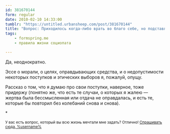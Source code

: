 ```yaml
---
id: 381670144
form: regular
date: 2010-02-10 14:33:00
tumblr: "https://untitled.urbansheep.com/post/381670144"
title: "Вопрос: Приходилось когда-либо врать во благо себе, но подставляя других людей?"
tags:
    - formspring.me
    - правила жизни социопата

---
```


<p>Да, неоднократно.</p>

<p>Эссе о морали, о целях, оправдывающих средства, и о недопустимости некоторых поступков и этических выборов я, пожалуй, опущу.</p>

<p>Рассказ о том, что я думаю про свои поступки, наверное, тоже придержу (понятно же, что есть те случаи, о которых я жалею — жертва была бессмысленная или отдача не оправдалась, и есть те, которые бы повторил без колебаний снова и снова).</p>

<p>*</p>

<p><small>У вас есть вопрос, который вы всю жизнь мечтали мне задать? Отлично! <a href="http://formspring.me/urbansheep">Спрашивать сюда, %username%</a></small></p>

